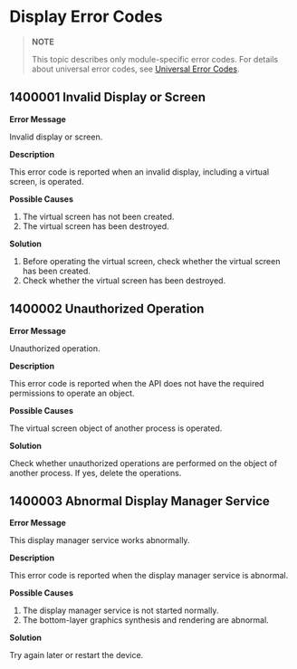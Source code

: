 # Display Error Codes

> **NOTE**
>
> This topic describes only module-specific error codes. For details about universal error codes, see [Universal Error Codes](errorcode-universal.md).

## 1400001 Invalid Display or Screen
**Error Message**

Invalid display or screen.

**Description**

This error code is reported when an invalid display, including a virtual screen, is operated.

**Possible Causes**
1. The virtual screen has not been created.
2. The virtual screen has been destroyed.

**Solution**

1. Before operating the virtual screen, check whether the virtual screen has been created.
2. Check whether the virtual screen has been destroyed.

## 1400002 Unauthorized Operation
**Error Message**

Unauthorized operation.

**Description**

This error code is reported when the API does not have the required permissions to operate an object.

**Possible Causes**

The virtual screen object of another process is operated.

**Solution**

Check whether unauthorized operations are performed on the object of another process. If yes, delete the operations.

## 1400003 Abnormal Display Manager Service
**Error Message**

This display manager service works abnormally.

**Description**

This error code is reported when the display manager service is abnormal.

**Possible Causes**

1. The display manager service is not started normally.
2. The bottom-layer graphics synthesis and rendering are abnormal.

**Solution**

Try again later or restart the device.